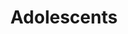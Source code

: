 ---
title: Adolescents
longTitle: 'Adolescents'
tags:
- gccommon
relatedTerm:
- "[[Youth Adolescence Young offenders]]"
use:
- "[[Teenagers Preadolescents]]"
---